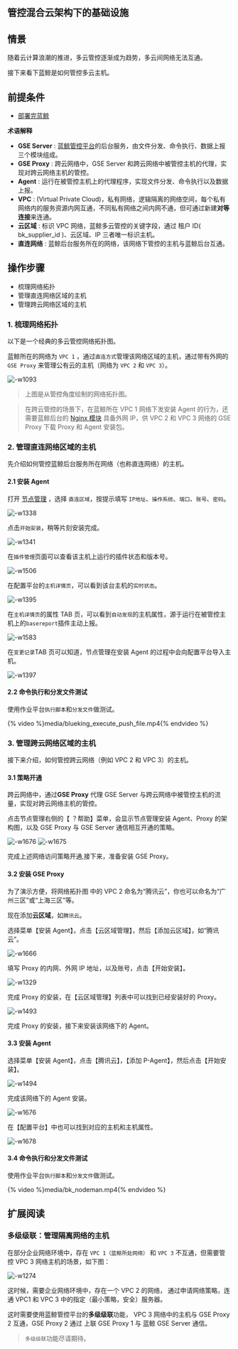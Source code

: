 管控混合云架构下的基础设施
---

## 情景
随着云计算浪潮的推进，多云管控逐渐成为趋势，多云间网络无法互通。

接下来看下蓝鲸是如何管控多云主机。

## 前提条件

- [部署完蓝鲸](5.1/部署维护/README.md)

**术语解释**

 - **GSE Server** : [蓝鲸管控平台](5.1/管控平台/产品简介/README.md)的后台服务，由文件分发、命令执行、数据上报三个模块组成。
 - **GSE Proxy** : 跨云网络中，GSE Server 和跨云网络中被管控主机的代理，实现对跨云网络主机的管控。
 - **Agent** : 运行在被管控主机上的代理程序，实现文件分发、命令执行以及数据上报。
 - **VPC** : (Virtual Private Cloud)，私有网络，逻辑隔离的网络空间，每个私有网络内的服务资源内网互通，不同私有网络之间内网不通，但可通过新建**对等连接**来连通。
 - **云区域** : 标识 VPC 网络，蓝鲸多云管控的关键字段，通过 租户 ID( bk_supplier_id )、云区域、IP 三者唯一标识主机。
 - **直连网络** : 蓝鲸后台服务所在的网络，该网络下管控的主机与蓝鲸后台互通。

## 操作步骤

- 梳理网络拓扑
- 管理直连网络区域的主机
- 管理跨云网络区域的主机

### 1. 梳理网络拓扑

以下是一个经典的多云管控网络拓扑图。

蓝鲸所在的网络为 `VPC 1` ，通过`直连方式`管理该网络区域的主机，通过带有外网的 `GSE Proxy` 来管理公有云的主机（网络为 `VPC 2` 和 `VPC 3`）。

![-w1093](media/15658731519358.jpg)

> 上图是从管控角度绘制的网络拓扑图。

> 在跨云管控的场景下，在蓝鲸所在 VPC 1 网络下发安装 Agent 的行为，还需要蓝鲸后台的 [Nginx 模块](5.1/部署维护/基础包安装/环境准备/get_ready.md) 具备外网 IP，供 VPC 2 和 VPC 3 网络的 GSE Proxy 下载 Proxy 和 Agent 安装包。


### 2. 管理直连网络区域的主机
先介绍如何管控蓝鲸后台服务所在网络（也称直连网络）的主机。
#### 2.1 安装 Agent
打开 [节点管理](5.1/节点管理/README.md) ，选择 `直连区域`，按提示填写 `IP地址`、`操作系统`、`端口`、`账号`、`密码`。

![-w1338](media/15644828249316.jpg)

点击`开始安装`，稍等片刻安装完成。

![-w1341](media/15644828965485.jpg)

在`插件管理`页面可以查看该主机上运行的插件状态和版本号。

![-w1506](media/15644866467462.jpg)

在配置平台的`主机详情页`，可以看到该台主机的`实时状态`。

![-w1395](media/15644830563012.jpg)

在`主机详情页`的属性 TAB 页，可以看到`自动发现`的主机属性，源于运行在被管控主机上的`basereport`插件主动上报。

![-w1583](media/15644831112494.jpg)

在`变更记录`TAB 页可以知道，节点管理在安装 Agent 的过程中会向配置平台导入主机。

![-w1397](media/15644830879910.jpg)

#### 2.2 命令执行和分发文件测试

使用作业平台`执行脚本`和`分发文件`做测试。

{% video %}media/blueking_execute_push_file.mp4{% endvideo %}

### 3. 管理跨云网络区域的主机
接下来介绍，如何管控跨云网络（例如 VPC 2 和 VPC 3）的主机。

#### 3.1 策略开通

跨云网络中，通过**GSE Proxy** 代理 GSE Server 与跨云网络中被管控主机的流量，实现对跨云网络主机的管控。

点击节点管理右侧的【 ？帮助】菜单，会显示节点管理安装 Agent、Proxy 的架构图，以及 GSE Proxy 与 GSE Server 通信相互开通的策略。

![-w1676](media/15659228204608.jpg)
![-w1675](media/15659228393010.jpg)

完成上述网络访问策略开通,接下来，准备安装 GSE Proxy。

#### 3.2 安装 GSE Proxy

为了演示方便，将网络拓扑图 中的 VPC 2 命名为“腾讯云”，你也可以命名为“广州三区”或“上海三区”等。

现在添加**云区域**，如`腾讯云`。

选择菜单【安装 Agent】，点击【云区域管理】，然后【添加云区域】，如“腾讯云”。

![-w1666](media/15659237466295.jpg)

填写 Proxy 的内网、外网 IP 地址，以及账号，点击【开始安装】。

![-w1329](media/15644871367752.jpg)

完成 Proxy 的安装，在【云区域管理】列表中可以找到已经安装好的 Proxy。

![-w1493](media/15646466711340.jpg)

完成 Proxy 的安装，接下来安装该网络下的 Agent。

#### 3.3 安装 Agent

选择菜单【安装 Agent】，点击【腾讯云】，【添加 P-Agent】，然后点击【开始安装】。

![-w1494](media/15646466260902.jpg)

完成该网络下的 Agent 安装。

![-w1676](media/15653223254775.jpg)

在【配置平台】中也可以找到对应的主机和主机属性。

![-w1678](media/15659268976255.jpg)



#### 3.4 命令执行和分发文件测试

使用作业平台`执行脚本`和`分发文件`做测试。

{% video %}media/bk_nodeman.mp4{% endvideo %}


## 扩展阅读
### 多级级联：管理隔离网络的主机

在部分企业网络环境中，存在 `VPC 1（蓝鲸所处网络）` 和 `VPC 3` 不互通，但需要管控 VPC 3 网络主机的场景，如下图：

![-w1274](media/15658731695414.jpg)

这时候，需要企业网络环境中，存在一个 VPC 2 的网络， 通过申请网络策略，连通 VPC1 和 VPC 3 中的指定（最小策略，安全）服务器。

这时需要使用蓝鲸管控平台的**多级级联**功能， VPC 3 网络中的主机与 GSE Proxy 2 互通，GSE Proxy 2 通过 上联 GSE Proxy 1 与 蓝鲸 GSE Server 通信。

> `多级级联`功能尽请期待。
